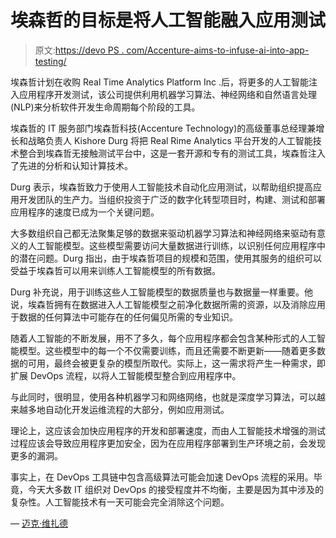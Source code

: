 # 埃森哲的目标是将人工智能融入应用测试

> 原文:[https://devo PS . com/Accenture-aims-to-infuse-ai-into-app-testing/](https://devops.com/accenture-aims-to-infuse-ai-into-app-testing/)

埃森哲计划在收购 Real Time Analytics Platform Inc .后，将更多的人工智能注入应用程序开发测试，该公司提供利用机器学习算法、神经网络和自然语言处理(NLP)来分析软件开发生命周期每个阶段的工具。

埃森哲的 IT 服务部门埃森哲科技(Accenture Technology)的高级董事总经理兼增长和战略负责人 Kishore Durg 将把 Real Rime Analytics 平台开发的人工智能技术整合到埃森哲无接触测试平台中，这是一套开源和专有的测试工具，埃森哲注入了先进的分析和认知计算技术。

Durg 表示，埃森哲致力于使用人工智能技术自动化应用测试，以帮助组织提高应用开发团队的生产力。当组织投资于广泛的数字化转型项目时，构建、测试和部署应用程序的速度已成为一个关键问题。

大多数组织自己都无法聚集足够的数据来驱动机器学习算法和神经网络来驱动有意义的人工智能模型。这些模型需要访问大量数据进行训练，以识别任何应用程序中的潜在问题。Durg 指出，由于埃森哲项目的规模和范围，使用其服务的组织可以受益于埃森哲可以用来训练人工智能模型的所有数据。

Durg 补充说，用于训练这些人工智能模型的数据质量也与数据量一样重要。他说，埃森哲拥有在数据进入人工智能模型之前净化数据所需的资源，以及消除应用于数据的任何算法中可能存在的任何偏见所需的专业知识。

随着人工智能的不断发展，用不了多久，每个应用程序都会包含某种形式的人工智能模型。这些模型中的每一个不仅需要训练，而且还需要不断更新——随着更多数据的可用，最终会被更复杂的模型所取代。实际上，这一需求将产生一种需求，即扩展 DevOps 流程，以将人工智能模型整合到应用程序中。

与此同时，很明显，使用各种机器学习和网络网络，也就是深度学习算法，可以越来越多地自动化开发运维流程的大部分，例如应用测试。

理论上，这应该会加快应用程序的开发和部署速度，而由人工智能技术增强的测试过程应该会导致应用程序更加安全，因为在应用程序部署到生产环境之前，会发现更多的漏洞。

事实上，在 DevOps 工具链中包含高级算法可能会加速 DevOps 流程的采用。毕竟，今天大多数 IT 组织对 DevOps 的接受程度并不均衡，主要是因为其中涉及的复杂性。人工智能技术有一天可能会完全消除这个问题。

— [迈克·维扎德](https://devops.com/author/mike-vizard/)